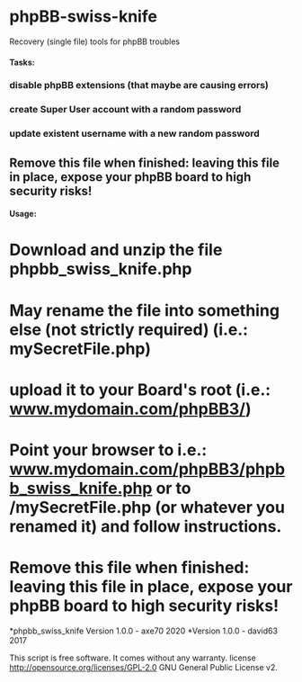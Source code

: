# phpBB-swiss-knife
Recovery (single file) tools for phpBB troubles


#### Tasks:
### disable phpBB extensions (that maybe are causing errors)
### create Super User account with a random password
### update existent username with a new random password

## Remove this file when finished: leaving this file in place, expose your phpBB board to high security risks!

#### Usage: 
# Download and unzip the file phpbb_swiss_knife.php
# May rename the file into something else (not strictly required) (i.e.: mySecretFile.php)
# upload it to your Board's root (i.e.: www.mydomain.com/phpBB3/)
# Point your browser to i.e.: www.mydomain.com/phpBB3/phpbb_swiss_knife.php or to /mySecretFile.php (or whatever you renamed it) and follow instructions.
# Remove this file when finished: leaving this file in place, expose your phpBB board to high security risks!

 *phpbb_swiss_knife Version 1.0.0 - axe70 2020
 *Version 1.0.0 - david63 2017


 This script is free software. It comes without any warranty.
 license http://opensource.org/licenses/GPL-2.0 GNU General Public License v2.

